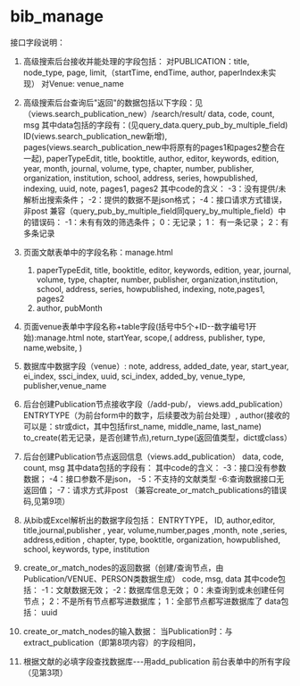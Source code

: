 # bib_manage

接口字段说明：
1. 高级搜索后台接收并能处理的字段包括：
    对PUBLICATION：title, node_type, page, limit,（startTime, endTime, author, paperIndex未实现）
    对Venue: venue_name
2. 高级搜索后台查询后"返回"的数据包括以下字段：见（views.search_publication_new）/search/result/
    data, code, count, msg
    其中data包括的字段有：(见query_data.query_pub_by_multiple_field)
    ID(views.search_publication_new新增), pages(views.search_publication_new中将原有的pages1和pages2整合在一起),
    paperTypeEdit, title, booktitle, author, editor, keywords,
    edition, year, month, journal, volume, type, chapter, number, publisher, organization, institution, school, address,
    series, howpublished, indexing, uuid, note, pages1, pages2
    其中code的含义：
    -3：没有提供/未解析出搜索条件；   -2：提供的数据不是json格式；   -4：接口请求方式错误，非post
    兼容（query_pub_by_multiple_field同query_by_multiple_field）中的错误码：
        -1：未有有效的筛选条件；       0：无记录；      1： 有一条记录；       2：有多条记录
3. 页面文献表单中的字段名称：manage.html
    1) paperTypeEdit, title, booktitle, editor, keywords, edition, year, journal, volume, type, chapter, number,
    publisher, organization,institution, school, address, series, howpublished, indexing, note,pages1, pages2
    2) author, pubMonth
4. 页面venue表单中字段名称+table字段(括号中5个+ID--数字编号1开始):manage.html
    note, startYear, scope,( address, publisher, type, name,website, )
5. 数据库中数据字段（venue）:
    note, address, added_date, year, start_year, ei_index, ssci_index, uuid, sci_index,
    added_by, venue_type, publisher,venue_name
6. 后台创建Publication节点接收字段（/add-pub/， views.add_publication）
    ENTRYTYPE（为前台form中的数字，后续要改为前台处理）, author(接收的可以是：str或dict，其中包括first_name, middle_name, last_name)
    to_create(若无记录，是否创建节点),return_type(返回值类型，dict或class）

7. 后台创建Publication节点返回信息（views.add_publication）
    data, code, count, msg
    其中data包括的字段有：
    其中code的含义：
    -3：接口没有参数数据；    -4：接口参数不是json，  -5：不支持的文献类型     -6:查询数据接口无返回值；  -7：请求方式非post
    （兼容create_or_match_publications的错误码,见第9项）

8. 从bib或Excel解析出的数据字段包括：
    ENTRYTYPE， ID,
    author,editor, title,journal,publisher , year, volume,number,pages ,month, note ,series, address,edition ,
    chapter, type, booktitle, organization, howpublished, school, keywords, type, institution

9. create_or_match_nodes的返回数据（创建/查询节点，由Publication/VENUE、PERSON类数据生成）
    code, msg, data
    其中code包括：
        -1：文献数据无效；  -2：数据库信息无效；  0：未查询到或未创建任何节点；    2：不是所有节点都写进数据库；
        1：全部节点都写进数据库了
    data包括：
        uuid
10. create_or_match_nodes的输入数据：
    当Publication时：与extract_publication（即第8项内容）的字段相同，

11. 根据文献的必填字段查找数据库---用add_publication
    前台表单中的所有字段（见第3项）
